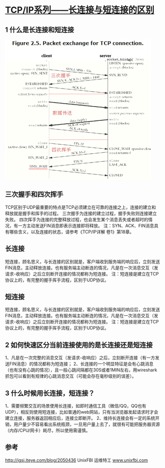 # [TCP/IP系列——长连接与短连接的区别](https://www.cnblogs.com/pangguoping/p/5571422.html)

## 1 什么是长连接和短连接

![img](static/image/0959410.png)

## 三次握手和四次挥手
TCP区别于UDP最重要的特点是TCP必须建立在可靠的连接之上，连接的建立和释放就是握手和挥手的过程。
三次握手为连接的建立过程，握手失败则连接建立失败。
四次挥手为连接的完整释放过程，也会发生某个消息丢失或者超时的情况，有一方主动发送FIN消息即表示连接即将释放。
注：SYN、ACK、FIN消息具有哪些含义，以及连接的状态，请参考《TCP/IP详解 卷1》第18章。

## 长连接
短连接，顾名思义，与长连接的区别就是，客户端收到服务端的响应后，立刻发送FIN消息，主动释放连接。也有服务端主动断连的情况，凡是在一次消息交互（发请求-收响应）之后立刻断开连接的情况都称为短连接。
注：短连接是建立在TCP协议上的，有完整的握手挥手流程，区别于UDP协议。

## 短连接
短连接，顾名思义，与长连接的区别就是，客户端收到服务端的响应后，立刻发送FIN消息，主动释放连接。也有服务端主动断连的情况，凡是在一次消息交互（发请求-收响应）之后立刻断开连接的情况都称为短连接。
注：短连接是建立在TCP协议上的，有完整的握手挥手流程，区别于UDP协议。

## 2 如何快速区分当前连接使用的是长连接还是短连接
 
1、凡是在一次完整的消息交互（发请求-收响应）之后，立刻断开连接（有一方发送FIN消息）的情况都称为短连接；
2、长连接的一个明显特征是会有心跳消息（也有没有心跳的情况），且一般心跳间隔都在30S或者1MIN左右，用wireshark抓包可以看到有规律的心跳消息交互（可能会存在毫秒级别的误差）。
 
## 3 什么时候用长连接，短连接？
 
1、需要频繁交互的场景使用长连接，如即时通信工具（微信/QQ，QQ也有UDP），相反则使用短连接，比如普通的web网站，只有当浏览器发起请求时才会建立连接，服务器返回相应后，连接立即断开。
2、维持长连接会有一定的系统开销，用户量少不容易看出系统瓶颈，一旦用户量上去了，就很有可能把服务器资源（内存/CPU/网卡）耗尽，所以使用需谨慎。
 
## 参考
http://jgsj.iteye.com/blog/2050436
UnixFBI 运维特工 www.unixfbi.com

